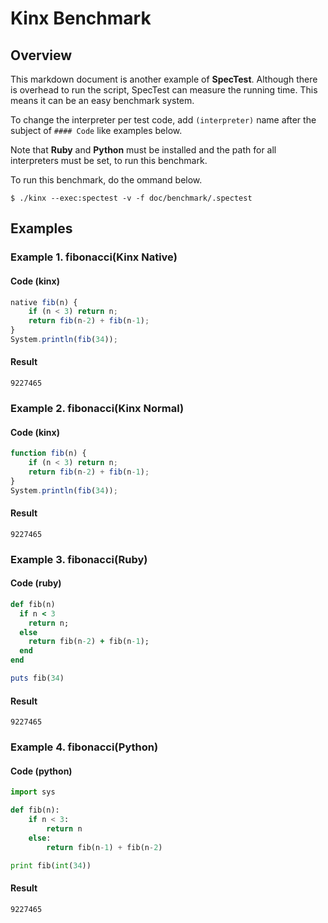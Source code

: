 
# Kinx Benchmark

## Overview

This markdown document is another example of **SpecTest**.
Although there is overhead to run the script, SpecTest can measure the running time.
This means it can be an easy benchmark system.

To change the interpreter per test code, add `(interpreter)` name after the subject of `#### Code` like examples below.

Note that **Ruby** and **Python** must be installed
and the path for all interpreters must be set, to run this benchmark.

To run this benchmark, do the ommand below.

```
$ ./kinx --exec:spectest -v -f doc/benchmark/.spectest
```

## Examples

### Example 1. fibonacci(Kinx Native)

#### Code (kinx)

```javascript
native fib(n) {
    if (n < 3) return n;
    return fib(n-2) + fib(n-1);
}
System.println(fib(34));
```

#### Result

```
9227465
```

### Example 2. fibonacci(Kinx Normal)

#### Code (kinx)

```javascript
function fib(n) {
    if (n < 3) return n;
    return fib(n-2) + fib(n-1);
}
System.println(fib(34));
```

#### Result

```
9227465
```

### Example 3. fibonacci(Ruby)

#### Code (ruby)

```ruby
def fib(n)
  if n < 3
    return n;
  else
    return fib(n-2) + fib(n-1);
  end
end

puts fib(34)
```

#### Result

```
9227465
```

### Example 4. fibonacci(Python)

#### Code (python)

```python
import sys

def fib(n):
    if n < 3:
        return n
    else:
        return fib(n-1) + fib(n-2)

print fib(int(34))
```

#### Result

```
9227465
```

